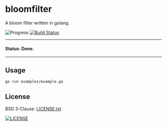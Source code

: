 # bloomfilter

A bloom filter written in golang.

![Progress](http://progressed.io/bar/100?title=done)
[![Build Status](https://travis-ci.org/russmack/bloomfilter.svg?branch=master)](https://travis-ci.org/russmack/bloomfilter)

---
#### Status: Done.
---

## Usage
```
go run examples/example.go
```

## License
BSD 3-Clause: [LICENSE.txt](LICENSE.txt)

[<img alt="LICENSE" src="http://img.shields.io/pypi/l/Django.svg?style=flat-square"/>](LICENSE.txt)
